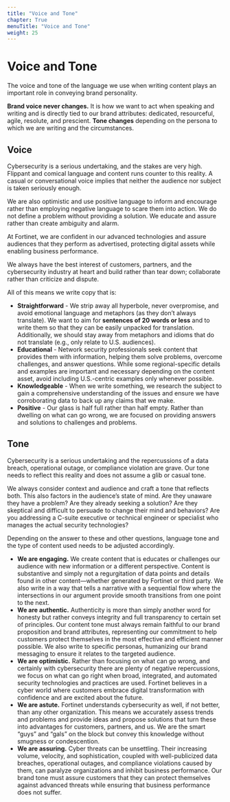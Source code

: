 ```yaml
---
title: "Voice and Tone"
chapter: True
menuTitle: "Voice and Tone"
weight: 25
---
```


# Voice and Tone

The voice and tone of the language we use when writing content plays an important role in conveying brand personality.

**Brand voice never changes.** It is how we want to act when speaking and writing and is directly tied to our brand attributes: dedicated, resourceful, agile, resolute, and prescient. **Tone changes** depending on the persona to which we are writing and the circumstances.

## Voice

Cybersecurity is a serious undertaking, and the stakes are very high. Flippant and comical language and content runs counter to this reality. A casual or conversational voice implies that neither the audience nor subject is taken seriously enough.

We are also optimistic and use positive language to inform and encourage rather than employing negative language to scare them into action. We do not define a problem without providing a solution. We educate and assure rather than create ambiguity and alarm. 

At Fortinet, we are confident in our advanced technologies and assure audiences that they perform as advertised, protecting digital assets while enabling business performance. 

We always have the best interest of customers, partners, and the cybersecurity industry at heart and build rather than tear down; collaborate rather than criticize and dispute. 

All of this means we write copy that is:
  - **Straightforward** - We strip away all hyperbole, never overpromise, and avoid emotional language and metaphors (as they don’t always translate). We want to aim for **sentences of 20 words or less** and to write them so that they can be easily unpacked for translation. Additionally, we should stay away from metaphors and idioms that do not translate (e.g., only relate to U.S. audiences).
  - **Educational** - Network security professionals seek content that provides them with information, helping them solve problems, overcome challenges, and answer questions. While some regional-specific details and examples are important and necessary depending on the content asset, avoid including U.S.-centric examples only whenever possible.
  - **Knowledgeable** - When we write something, we research the subject to gain a comprehensive understanding of the issues and ensure we have corroborating data to back up any claims that we make.
  - **Positive** - Our glass is half full rather than half empty. Rather than dwelling on what can go wrong, we are focused on providing answers and solutions to challenges and problems.

## Tone

Cybersecurity is a serious undertaking and the repercussions of a data breach, operational outage, or compliance violation are grave. Our tone needs to reflect this reality and does not assume a glib or casual tone. 
  
We always consider context and audience and craft a tone that reflects both. This also factors in the audience’s state of mind. Are they unaware they have a problem? Are they already seeking a solution? Are they skeptical and difficult to persuade to change their mind and behaviors? Are you addressing a C-suite executive or technical engineer or specialist who manages the actual security technologies? 
  
Depending on the answer to these and other questions, language tone and the type of content used needs to be adjusted accordingly. 

  - **We are engaging.** We create content that is educates or challenges our audience with new information or a different perspective. Content is substantive and simply not a regurgitation of data points and details found in other content—whether generated by Fortinet or third party. We also write in a way that tells a narrative with a sequential flow where the intersections in our argument provide smooth transitions from one point to the next.
  - **We are authentic.** Authenticity is more than simply another word for honesty but rather conveys integrity and full transparency to certain set of principles. Our content tone must always remain faithful to our brand proposition and brand attributes, representing our commitment to help customers protect themselves in the most effective and efficient manner possible. We also write to specific personas, humanizing our brand messaging to ensure it relates to the targeted audience.
  - **We are optimistic.** Rather than focusing on what can go wrong, and certainly with cybersecurity there are plenty of negative repercussions, we focus on what can go right when broad, integrated, and automated security technologies and practices are used. Fortinet believes in a cyber world where customers embrace digital transformation with confidence and are excited about the future.
  - **We are astute.** Fortinet understands cybersecurity as well, if not better, than any other organization. This means we accurately assess trends and problems and provide ideas and propose solutions that turn these into advantages for customers, partners, and us. We are the smart “guys” and “gals” on the block but convey this knowledge without smugness or condescention.
  - **We are assuring.** Cyber threats can be unsettling. Their increasing volume, velocity, and sophistication, coupled with well-publicized data breaches, operational outages, and compliance violations caused by them, can paralyze organizations and inhibit business performance. Our brand tone must assure customers that they can protect themselves against advanced threats while ensuring that business performance does not suffer.

